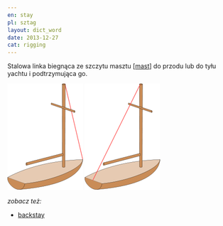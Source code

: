 ```yaml
---
en: stay
pl: sztag
layout: dict_word
date: 2013-12-27
cat: rigging
---
```


Stalowa linka biegnąca ze szczytu masztu [[mast](/dict/mast.html)] do przodu lub do tyłu yachtu i podtrzymująca go.

![stay](/img/dict/stay.png)
![backstay](/img/dict/backstay.png)

*zobacz też:*

* [backstay](/dict/backstay.html)
